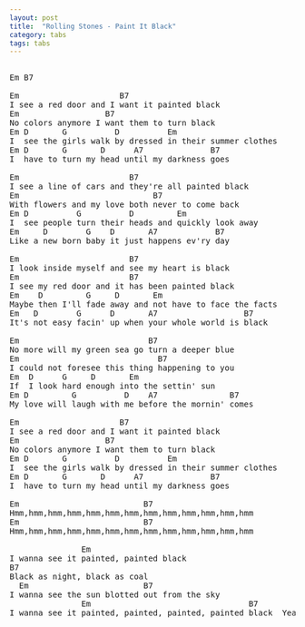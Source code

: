 ```yaml
---
layout: post
title:  "Rolling Stones - Paint It Black"
category: tabs
tags: tabs
---
```

<pre>

Em B7

Em                     B7
I see a red door and I want it painted black
Em                  B7
No colors anymore I want them to turn black
Em D       G          D          Em
I  see the girls walk by dressed in their summer clothes
Em D       G       D      A7              B7
I  have to turn my head until my darkness goes

Em                       B7
I see a line of cars and they're all painted black
Em                            B7
With flowers and my love both never to come back
Em D          G          D         Em
I  see people turn their heads and quickly look away
Em     D        G    D       A7            B7
Like a new born baby it just happens ev'ry day

Em                       B7
I look inside myself and see my heart is black
Em                       B7
I see my red door and it has been painted black
Em    D         G     D       Em
Maybe then I'll fade away and not have to face the facts
Em   D        G      D       A7                  B7
It's not easy facin' up when your whole world is black

Em                           B7
No more will my green sea go turn a deeper blue
Em                             B7
I could not foresee this thing happening to you
Em  D      G     D       Em
If  I look hard enough into the settin' sun
Em D         G          D    A7               B7
My love will laugh with me before the mornin' comes

Em                     B7
I see a red door and I want it painted black
Em                  B7
No colors anymore I want them to turn black
Em D       G          D          Em
I  see the girls walk by dressed in their summer clothes
Em D       G       D      A7              B7
I  have to turn my head until my darkness goes

Em                          B7
Hmm,hmm,hmm,hmm,hmm,hmm,hmm,hmm,hmm,hmm,hmm,hmm,hmm
Em                          B7
Hmm,hmm,hmm,hmm,hmm,hmm,hmm,hmm,hmm,hmm,hmm,hmm,hmm

               Em
I wanna see it painted, painted black
B7
Black as night, black as coal
  Em                        B7
I wanna see the sun blotted out from the sky
               Em                                 B7
I wanna see it painted, painted, painted, painted black  Yeah!


</pre>

